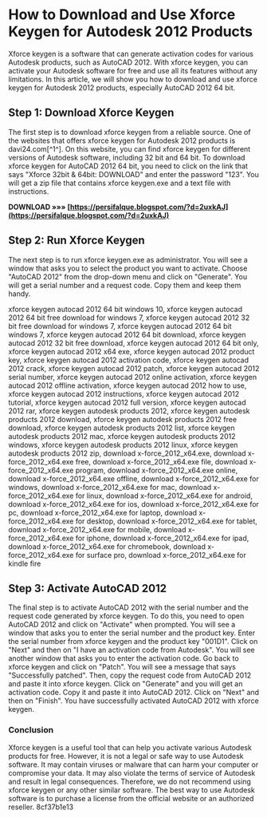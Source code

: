 
 
# How to Download and Use Xforce Keygen for Autodesk 2012 Products
 
Xforce keygen is a software that can generate activation codes for various Autodesk products, such as AutoCAD 2012. With xforce keygen, you can activate your Autodesk software for free and use all its features without any limitations. In this article, we will show you how to download and use xforce keygen for Autodesk 2012 products, especially AutoCAD 2012 64 bit.
 
## Step 1: Download Xforce Keygen
 
The first step is to download xforce keygen from a reliable source. One of the websites that offers xforce keygen for Autodesk 2012 products is davi24.com[^1^]. On this website, you can find xforce keygen for different versions of Autodesk software, including 32 bit and 64 bit. To download xforce keygen for AutoCAD 2012 64 bit, you need to click on the link that says "Xforce 32bit & 64bit: DOWNLOAD" and enter the password "123". You will get a zip file that contains xforce keygen.exe and a text file with instructions.
 
**DOWNLOAD »»» [https://persifalque.blogspot.com/?d=2uxkAJ](https://persifalque.blogspot.com/?d=2uxkAJ)**


 
## Step 2: Run Xforce Keygen
 
The next step is to run xforce keygen.exe as administrator. You will see a window that asks you to select the product you want to activate. Choose "AutoCAD 2012" from the drop-down menu and click on "Generate". You will get a serial number and a request code. Copy them and keep them handy.
 
xforce keygen autocad 2012 64 bit windows 10,  xforce keygen autocad 2012 64 bit free download for windows 7,  xforce keygen autocad 2012 32 bit free download for windows 7,  xforce keygen autocad 2012 64 bit windows 7,  xforce keygen autocad 2012 64 bit download,  xforce keygen autocad 2012 32 bit free download,  xforce keygen autocad 2012 64 bit only,  xforce keygen autocad 2012 x64 exe,  xforce keygen autocad 2012 product key,  xforce keygen autocad 2012 activation code,  xforce keygen autocad 2012 crack,  xforce keygen autocad 2012 patch,  xforce keygen autocad 2012 serial number,  xforce keygen autocad 2012 online activation,  xforce keygen autocad 2012 offline activation,  xforce keygen autocad 2012 how to use,  xforce keygen autocad 2012 instructions,  xforce keygen autocad 2012 tutorial,  xforce keygen autocad 2012 full version,  xforce keygen autocad 2012 rar,  xforce keygen autodesk products 2012,  xforce keygen autodesk products 2012 download,  xforce keygen autodesk products 2012 free download,  xforce keygen autodesk products 2012 list,  xforce keygen autodesk products 2012 mac,  xforce keygen autodesk products 2012 windows,  xforce keygen autodesk products 2012 linux,  xforce keygen autodesk products 2012 zip,  download x-force\_2012\_x64.exe,  download x-force\_2012\_x64.exe free,  download x-force\_2012\_x64.exe file,  download x-force\_2012\_x64.exe program,  download x-force\_2012\_x64.exe online,  download x-force\_2012\_x64.exe offline,  download x-force\_2012\_x64.exe for windows,  download x-force\_2012\_x64.exe for mac,  download x-force\_2012\_x64.exe for linux,  download x-force\_2012\_x64.exe for android,  download x-force\_2012\_x64.exe for ios,  download x-force\_2012\_x64.exe for pc,  download x-force\_2012\_x64.exe for laptop,  download x-force\_2012\_x64.exe for desktop,  download x-force\_2012\_x64.exe for tablet,  download x-force\_2012\_x64.exe for mobile,  download x-force\_2012\_x64.exe for iphone,  download x-force\_2012\_x64.exe for ipad,  download x-force\_2012\_x64.exe for chromebook,  download x-force\_2012\_x64.exe for surface pro,  download x-force\_2012\_x64.exe for kindle fire
 
## Step 3: Activate AutoCAD 2012
 
The final step is to activate AutoCAD 2012 with the serial number and the request code generated by xforce keygen. To do this, you need to open AutoCAD 2012 and click on "Activate" when prompted. You will see a window that asks you to enter the serial number and the product key. Enter the serial number from xforce keygen and the product key "001D1". Click on "Next" and then on "I have an activation code from Autodesk". You will see another window that asks you to enter the activation code. Go back to xforce keygen and click on "Patch". You will see a message that says "Successfully patched". Then, copy the request code from AutoCAD 2012 and paste it into xforce keygen. Click on "Generate" and you will get an activation code. Copy it and paste it into AutoCAD 2012. Click on "Next" and then on "Finish". You have successfully activated AutoCAD 2012 with xforce keygen.
 
### Conclusion
 
Xforce keygen is a useful tool that can help you activate various Autodesk products for free. However, it is not a legal or safe way to use Autodesk software. It may contain viruses or malware that can harm your computer or compromise your data. It may also violate the terms of service of Autodesk and result in legal consequences. Therefore, we do not recommend using xforce keygen or any other similar software. The best way to use Autodesk software is to purchase a license from the official website or an authorized reseller.
 8cf37b1e13
 
